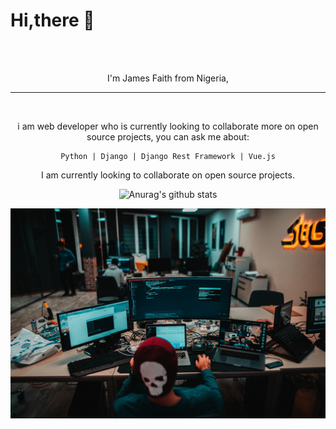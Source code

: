 
Hi,there 👋 
========  
<br></br>
<div align="center">
I'm James Faith from Nigeria,
<br>
<hr>
<br> 
<p>
  i am web developer who is currently looking to collaborate more on open source projects,
  you can ask me about:
</p>

    Python | Django | Django Rest Framework | Vue.js
    
<p>
   I am currently looking to collaborate on open source projects.
  </p> 
   
   <!-- <p align="center">
    <a href="https://devfate.com">
        <img alt="My Portfolio" src="https://img.shields.io/badge/My Portfolio-James Faith's Portfolio-orange">
    </a>
    <a href="https://blog.devfate.com">
        <img alt="My Blog" src="https://img.shields.io/badge/My blog-Tech Trainee-blue">
    </a>
    <br>
    <a href="https://twitter.com/follow/camzy_l">
        <img alt="Twitter Follow" src="https://img.shields.io/twitter/follow/camzy_l?label=Follow%20me%20on%20Twitter&style=social">
    </a>
   </p> -->

   <p align="center">
       <img alt="Anurag's github stats" src="https://github-readme-stats.vercel.app/api?username=blackpandan&show_icons=true&count_private=true&theme=synthwave&line_height=40">
   </p>
    
    
   <p align="center">
       <img alt="Faith James's logo" src="https://github.com/blackpandan/my_pictures/blob/main/arian-darvishi-wh-RPfR_3_M-unsplash.jpg" >
   </p>
   
 
</div>